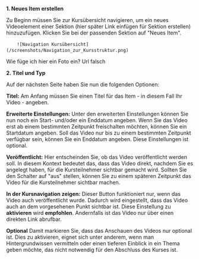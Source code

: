 
**1. Neues Item erstellen**

Zu Beginn müssen Sie zur Kursübersicht navigieren, um ein neues Videoelement einer Sektion (hier später Link einfügen für Sektion erstellen) hinzuzufügen. Klicken Sie bei der passenden Sektion auf "Neues Item".

		![Navigation Kursübersicht](/screenshots/Navigation_zur_Kursstruktur.png)
		
Wie füge ich hier ein Foto ein? Url falsch

**2. Titel und Typ**

Auf der nächsten Seite haben Sie nun die folgenden Optionen:

**Titel:** 
Am Anfang müssen Sie einen Titel für das Item - in diesem Fall Ihr Video - angeben. 

**Erweiterte Einstellungen:** 
Unter den erweiterten Einstellungen können Sie nun noch ein Start- und/oder ein Enddatum angeben. Wenn Sie das Video erst ab einem bestimmten Zeitpunkt freischalten möchten, können Sie ein Startdatum angeben. Soll das Video nur bis zu einem bestimmten Zeitpunkt verfügbar sein, können Sie ein Enddatum angeben. Diese Einstellungen ist optional. 

**Veröffentlicht:** 
Hier entscheinden Sie, ob das Video veröffentlicht werden soll. In diesem Kontext bedeutet das, dass das Video direkt, nachdem Sie es angelegt haben, für die Kursteilnehmer sichtbar gemacht wird. Sollten Sie den Schalter auf "aus" stellen, können Sie zu einem späteren Zeitpunkt das Video für die Kursteilnehmer sichtbar machen. 

**In der Kursnavigation zeigen:** 
Dieser Button funktioniert nur, wenn das Video auch veröffentlicht wurde. Dadurch wird eingestellt, dass das Video auch an dem vorgesehenen Punkt sichtbar ist. Diese Einstellung zu **aktivieren** wird **empfohlen**. Andernfalls ist das Video nur über einen direkten Link abrufbar.

**Optional** 
Damit markieren Sie, dass das Anschauen des Videos nur optional ist. Dies zu aktivieren, eignet sich unter anderem, wenn man Hintergrundwissen vermitteln  oder einen tieferen Einblick in ein Thema geben möchte, das nicht notwendig für den Abschluss des Kurses ist. 
